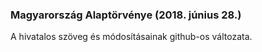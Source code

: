 ### Magyarország Alaptörvénye (2018. június 28.)
A hivatalos szöveg és módosításainak github-os változata.

